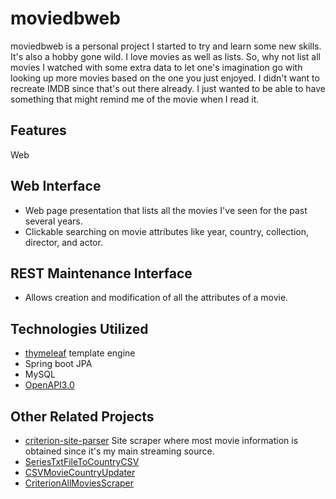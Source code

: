 # moviedbweb

moviedbweb is a personal project I started to try and learn some new skills. It's also a hobby gone wild. I love movies
as well as lists. So, why not list all movies I watched with some extra data to let one's imagination go with looking up
more movies based on the one you just enjoyed. I didn't want to recreate IMDB since that's out there already. I just
wanted to be able to have something that might remind me of the movie when I read it.

## Features

Web

## Web Interface

- Web page presentation that lists all the movies I've seen for the past several years.
- Clickable searching on movie attributes like year, country, collection, director, and actor.

## REST Maintenance Interface

- Allows creation and modification of all the attributes of a movie.

## Technologies Utilized

- [thymeleaf](https://github.com/thymeleaf) template engine
- Spring boot JPA
- MySQL
- [OpenAPI3.0](https://swagger.io/specification/)

## Other Related Projects

- [criterion-site-parser](https://github.com/pistolbarrel/criterion-site-parser) Site scraper where most movie
  information is obtained since it's my main streaming source.
- [SeriesTxtFileToCountryCSV](https://github.com/pistolbarrel/SeriesTxtFileToCountryCSV)
- [CSVMovieCountryUpdater ](https://github.com/pistolbarrel/CSVMovieCountryUpdater)
- [CriterionAllMoviesScraper](https://github.com/pistolbarrel/CriterionAllMoviesScraper)
